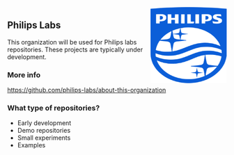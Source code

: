 <img src="./../images/Philips_logo.svg" align="right" width="175px" height="175px">

## Philips Labs

This organization will be used for Philips labs repositories. These projects are typically under development.

### More info

<https://github.com/philips-labs/about-this-organization>

### What type of repositories?
- Early development
- Demo repositories
- Small experiments
- Examples
